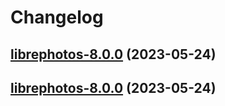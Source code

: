 # Changelog



## [librephotos-8.0.0](https://github.com/truecharts/charts/compare/librephotos-7.0.23...librephotos-8.0.0) (2023-05-24)




## [librephotos-8.0.0](https://github.com/truecharts/charts/compare/librephotos-7.0.23...librephotos-8.0.0) (2023-05-24)

